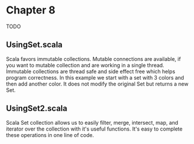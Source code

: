 # Chapter 8
TODO

## UsingSet.scala
Scala favors immutable collections. Mutable connections are available, if you want to mutable collection and are working in a single thread. Immutable collections are thread safe and side effect free which helps program correctness.  In this example we start with a set with 3 colors and then add another color. It does not modify the original Set but returns a new Set.

## UsingSet2.scala
Scala Set collection allows us to easily filter, merge, intersect, map, and iterator over the collection with it's useful functions. It's easy to complete these operations in one line of code.
